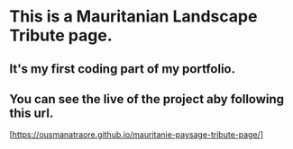 # This is a Mauritanian Landscape Tribute page.

## It's my first coding part of my portfolio.

## You can see the live of the project aby following this url.

[https://ousmanatraore.github.io/mauritanie-paysage-tribute-page/]
